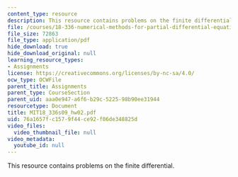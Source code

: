 ```yaml
---
content_type: resource
description: This resource contains problems on the finite differential.
file: /courses/18-336-numerical-methods-for-partial-differential-equations-spring-2009/76a1657fc1579f44ce92f06de348825d_MIT18_336s09_hw02.pdf
file_size: 72863
file_type: application/pdf
hide_download: true
hide_download_original: null
learning_resource_types:
- Assignments
license: https://creativecommons.org/licenses/by-nc-sa/4.0/
ocw_type: OCWFile
parent_title: Assignments
parent_type: CourseSection
parent_uid: aaa0e947-a6f6-b29c-5225-98b90ee31944
resourcetype: Document
title: MIT18_336s09_hw02.pdf
uid: 76a1657f-c157-9f44-ce92-f06de348825d
video_files:
  video_thumbnail_file: null
video_metadata:
  youtube_id: null
---
```

This resource contains problems on the finite differential.